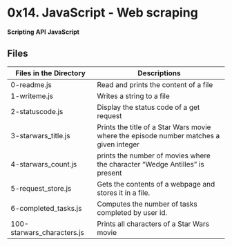 # 0x14. JavaScript - Web scraping

**Scripting** **API** **JavaScript**

## Files

| Files in the Directory     | Descriptions                                                                           |
| -------------------------- | -------------------------------------------------------------------------------------- |
| 0-readme.js                | Read and prints the content of a file                                                  |
| 1-writeme.js               | Writes a string to a file                                                              |
| 2-statuscode.js            | Display the status code of a get request                                               |
| 3-starwars_title.js        | Prints the title of a Star Wars movie where the episode number matches a given integer |
| 4-starwars_count.js        | prints the number of movies where the character “Wedge Antilles” is present            |
| 5-request_store.js         | Gets the contents of a webpage and stores it in a file.                                |
| 6-completed_tasks.js       | Computes the number of tasks completed by user id.                                     |
| 100-starwars_characters.js | Prints all characters of a Star Wars movie                                             |
